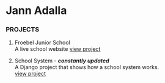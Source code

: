 # Jann Adalla


### <b>PROJECTS</b>
1. Froebel Junior School <br>
A live school website
[view project](https://froebeljuniorschool.co.ke/)

2. School System - ***constantly updated*** <br>
A Django project that shows how a school system works.  <br>
[view project](https://froebelschool.co.ke/)
